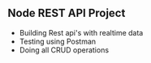 ## Node REST API Project

- Building Rest api's with realtime data
- Testing using Postman
- Doing all CRUD operations
